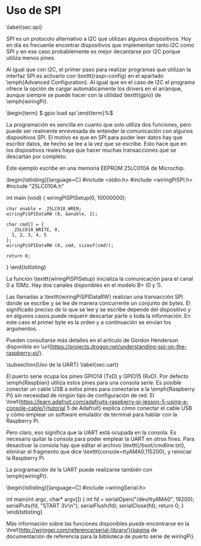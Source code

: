 [//]: # (-*- markdown -*-)

# Uso de SPI
\label{sec:spi}

SPI es un protocolo alternativo a I2C que utilizan algunos
dispositivos. Hoy en día es frecuente encontrar dispositivos que
implementan tanto I2C como SPI y en ese caso probablemente es mejor
decantarse por I2C porque utiliza menos pines.

Al igual que con I2C, el primer paso para realizar programas que
utilizan la interfaz SPI es activarlo con \texttt{raspi-config} en el
apartado \emph{Advanced Configuration}.  Al igual que en el caso de
I2C el programa ofrece la opción de cargar automáticamente los drivers
en el arranque, aunque siempre se puede hacer con la utilidad
\texttt{gpio} de \emph{wiringPi}.

\begin{term}
$ gpio load spi
\end{term}%$

La programación es sencilla en cuanto que solo utiliza dos funciones,
pero puede ser realmente enrevesada de entender la comunicación con
algunos dispositivos SPI.  El motivo es que en SPI para poder leer
datos hay que escribir datos, de hecho se lee a la vez que se escribe.
Esto hace que en los dispositivos reales haya que hacer muchas
transacciones que se descartan por completo.

Este ejemplo escribe en una memoria EEPROM 25LC010A de Microchip.

\begin{lstlisting}[language=C]
#include <stdio.h>
#include <wiringPiSPI.h>
#include "25LC010A.h"

int main (void) {
    wiringPiSPISetup(0, 10000000);

    char enable = _25LC010_WREN;
    wiringPiSPIDataRW (0, &enable, 1);

    char cmd[] = {
      _25LC010_WRITE, 0,
      1, 2, 3, 4, 5
    };
    wiringPiSPIDataRW (0, cmd, sizeof(cmd));

    return 0;
}
\end{lstlisting}

La función \texttt{wiringPiSPISetup} inicializa la comunicación para
el canal 0 a 10Mz. Hay dos canales disponibles en el modelo B+ (0 y
1).

Las llamadas a \texttt{wiringPiSPIDataRW} realizan una transacción SPI
donde se escribe y se lee de manera concurrente un conjunto de bytes.
El significado preciso de lo que se lee y se escribe depende del
dispositivo y en algunos casos puede requerir descartar parte o toda
la información.  En este caso el primer byte es la orden y a
continuación se envían los argumentos.

Pueden consultarse más detalles en el artículo de Gordon Henderson
disponible en
\url{https://projects.drogon.net/understanding-spi-on-the-raspberry-pi/}.

\subsection{Uso de la UART}
\label{sec:uart}

El puerto serie ocupa los pines GPIO14 (TxD) y GPIO15 (RxD). Por
defecto \emph{Raspbian} utiliza estos pines para una consola serie.
Es posible conectar un cable USB a estos pines para conectarse a la
\emph{Raspberry Pi} sin necesidad de ningún tipo de configuración de
red.  El
\href{https://learn.adafruit.com/adafruits-raspberry-pi-lesson-5-using-a-console-cable/}{tutorial
  5 de Adafruit} explica cómo conectar el cable USB y cómo emplear un
software emulador de terminal para hablar con la Raspberry Pi.

Pero claro, eso significa que la UART está ocupada en la consola. Es
necesario quitar la consola para poder emplear la UART en otros fines.
Para desactivar la consola hay que editar el archivo
\texttt{/boot/cmdline.txt}, eliminar el fragmento que dice
\texttt{console=ttyAMA0,115200}, y reiniciar la Raspberry Pi.

La programación de la UART puede realizarse también con \emph{wiringPi}.

\begin{lstlisting}[language=C]
#include <wiringSerial.h>

int main(int argc, char* argv[])
{
    int fd = serialOpen("/dev/ttyAMA0", 19200);
    serialPuts(fd, "START 3\r\n");
    serialFlush(fd);
    serialClose(fd);
    return 0;
}
\end{lstlisting}

Más información sobre las funciones disponibles puede encontrarse en
la \href{http://wiringpi.com/reference/serial-library/}{página de
  documentación de referencia para la biblioteca de puerto serie de
  wiringPi}.
